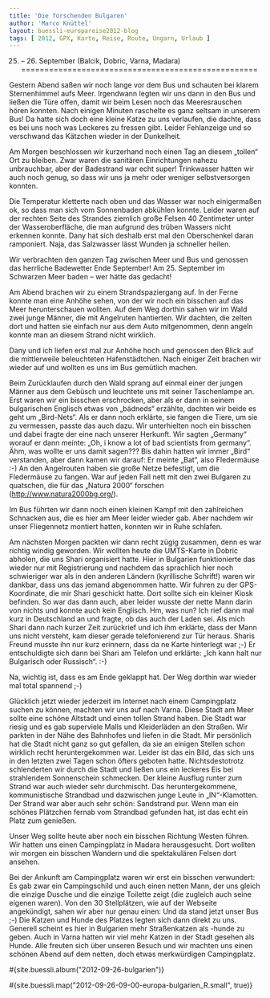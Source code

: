```yaml
---
title: 'Die forschenden Bulgaren'
author: 'Marco Knüttel'
layout: buessli-europareise2012-blog
tags: [ 2012, GPX, Karte, Reise, Route, Ungarn, Urlaub ]
---
```

25. – 26. September (Balcik, Dobric, Varna, Madara)
===================================================

Gestern Abend saßen wir noch lange vor dem Bus und schauten bei klarem Sternenhimmel aufs Meer. Irgendwann legten wir uns dann in den Bus und ließen die Türe offen, damit wir beim Lesen noch das Meeresrauschen hören konnten. Nach einigen Minuten raschelte es ganz seltsam in unserem Bus! Da hatte sich doch eine kleine Katze zu uns verlaufen, die dachte, dass es bei uns noch was Leckeres zu fressen gibt. Leider Fehlanzeige und so verschwand das Kätzchen wieder in der Dunkelheit.

Am Morgen beschlossen wir kurzerhand noch einen Tag an diesem „tollen“ Ort zu bleiben. Zwar waren die sanitären Einrichtungen nahezu unbrauchbar, aber der Badestrand war echt super! Trinkwasser hatten wir auch noch genug, so dass wir uns ja mehr oder weniger selbstversorgen konnten. 

Die Temperatur kletterte nach oben und das Wasser war noch einigermaßen ok, so dass man sich vom Sonnenbaden abkühlen konnte. Leider waren auf der rechten Seite des Strandes ziemlich große Felsen 40 Zentimeter unter der Wasseroberfläche, die man aufgrund des trüben Wassers nicht erkennen konnte. Dany hat sich deshalb erst mal den Oberschenkel daran ramponiert. Naja, das Salzwasser lässt Wunden ja schneller heilen.

Wir verbrachten den ganzen Tag zwischen Meer und Bus und genossen das herrliche Badewetter Ende September! Am 25. September im Schwarzen Meer baden – wer hätte das gedacht!

Am Abend brachen wir zu einem Strandspaziergang auf. In der Ferne konnte man eine Anhöhe sehen, von der wir noch ein bisschen auf das Meer herunterschauen wollten. Auf dem Weg dorthin sahen wir im Wald zwei junge Männer, die mit Angelruten hantierten. Wir dachten, die zelten dort und hatten sie einfach nur aus dem Auto mitgenommen, denn angeln konnte man an diesem Strand nicht wirklich.

Dany und ich liefen erst mal zur Anhöhe hoch und genossen den Blick auf die mittlerweile beleuchteten Hafenstädtchen. Nach einiger Zeit brachen wir wieder auf und wollten es uns im Bus gemütlich machen.

Beim Zurücklaufen durch den Wald sprang auf einmal einer der jungen Männer aus dem Gebüsch und leuchtete uns mit seiner Taschenlampe an. Erst waren wir ein bisschen erschrocken, aber als er dann in seinem bulgarischen Englisch etwas von „bädneds“ erzählte, dachten wir beide es geht um „Bird-Nets“. Als er dann noch erklärte, sie fangen die Tiere, um sie zu vermessen, passte das auch dazu. Wir unterhielten noch ein bisschen und dabei fragte der eine nach unserer Herkunft. Wir sagten „Germany“ worauf er dann meinte: „Oh, i know a lot of bad scientists from germany“. Ähm, was wollte er uns damit sagen??? Bis dahin hatten wir immer „Bird“ verstanden, aber dann kamen wir darauf: Er meinte „Bat“, also Fledermäuse :-) An den Angelrouten haben sie große Netze befestigt, um die Fledermäuse zu fangen. War auf jeden Fall nett mit den zwei Bulgaren zu quatschen, die für das „Natura 2000“ forschen (http://www.natura2000bg.org/).

Im Bus führten wir dann noch einen kleinen Kampf mit den zahlreichen Schnacken aus, die es hier am Meer leider wieder gab. Aber nachdem wir unser Fliegennetz montiert hatten, konnten wir in Ruhe schlafen.

Am nächsten Morgen packten wir dann recht zügig zusammen, denn es war richtig windig geworden. Wir wollten heute die UMTS-Karte in Dobric abholen, die uns Shari organisiert hatte. Hier in Bulgarien funktionierte das wieder nur mit Registrierung und nachdem das sprachlich hier noch schwieriger war als in den anderen Ländern (kyrillische Schrift!) waren wir dankbar, dass uns das jemand abgenommen hatte. Wir fuhren zu der GPS-Koordinate, die mir Shari geschickt hatte. Dort sollte sich ein kleiner Kiosk befinden. So war das dann auch, aber leider wusste der nette Mann darin von nichts und konnte auch kein Englisch. Hm, was nun? Ich rief dann mal kurz in Deutschland an und fragte, ob das auch der Laden sei. Als mich Shari dann nach kurzer Zeit zurückrief und ich ihm erklärte, dass der Mann uns nicht versteht, kam dieser gerade telefonierend zur Tür heraus. Sharis Freund musste ihn nur kurz erinnern, dass da ne Karte hinterlegt war ;-) Er entschuldigte sich dann bei Shari am Telefon und erklärte: „Ich kann halt nur Bulgarisch oder Russisch“. :-)

Na, wichtig ist, dass es am Ende geklappt hat. Der Weg dorthin war wieder mal total spannend ;-)

Glücklich jetzt wieder jederzeit im Internet nach einem Campingplatz suchen zu können, machten wir uns auf nach Varna. Diese Stadt am Meer sollte eine schöne Altstadt und einen tollen Strand haben. Die Stadt war riesig und es gab superviele Malls und Kleiderläden an den Straßen. Wir parkten in der Nähe des Bahnhofes und liefen in die Stadt. Mir persönlich hat die Stadt nicht ganz so gut gefallen, da sie an einigen Stellen schon wirklich recht heruntergekommen war. Leider ist das ein Bild, das sich uns in den letzten zwei Tagen schon öfters geboten hatte. Nichtsdestotrotz schlenderten wir durch die Stadt und ließen uns ein leckeres Eis bei strahlendem Sonnenschein schmecken. Der kleine Ausflug runter zum Strand war auch wieder sehr durchmischt. Das heruntergekommene, kommunistische Strandbad und dazwischen junge Leute in „IN“-Klamotten. Der Strand war aber auch sehr schön: Sandstrand pur. Wenn man ein schönes Plätzchen fernab vom Strandbad gefunden hat, ist das echt ein Platz zum genießen.

Unser Weg sollte heute aber noch ein bisschen Richtung Westen führen. Wir hatten uns einen Campingplatz in Madara herausgesucht. Dort wollten wir morgen ein bisschen Wandern und die spektakulären Felsen dort ansehen.

Bei der Ankunft am Campingplatz waren wir erst ein bisschen verwundert: Es gab zwar ein Campingschild und auch einen netten Mann, der uns gleich die einzige Dusche und die einzige Toilette zeigt (die zugleich auch seine eigenen waren). Von den 30 Stellplätzen, wie auf der Webseite angekündigt, sahen wir aber nur genau einen: Und da stand jetzt unser Bus ;-) Die Katzen und Hunde des Platzes legten sich dann direkt zu uns. Generell scheint es hier in Bulgarien mehr Straßenkatzen als -hunde zu geben. Auch in Varna hatten wir viel mehr Katzen in der Stadt gesehen als Hunde. Alle freuten sich über unseren Besuch und wir machten uns einen schönen Abend auf dem netten, doch etwas merkwürdigen Campingplatz.

#{site.buessli.album("2012-09-26-bulgarien")}

#{site.buessli.map("2012-09-26-09-00-europa-bulgarien_R.small", true)}
